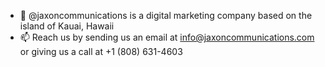 - 👋 @jaxoncommunications is a digital marketing company based on the island of Kauai, Hawaii
- 📫 Reach us by sending us an email at info@jaxoncommunications.com or giving us a call at +1 (808) 631-4603

<!---
jaxoncommunications/jaxoncommunications is a ✨ special ✨ repository because its `README.md` (this file) appears on your GitHub profile.
You can click the Preview link to take a look at your changes.
--->
